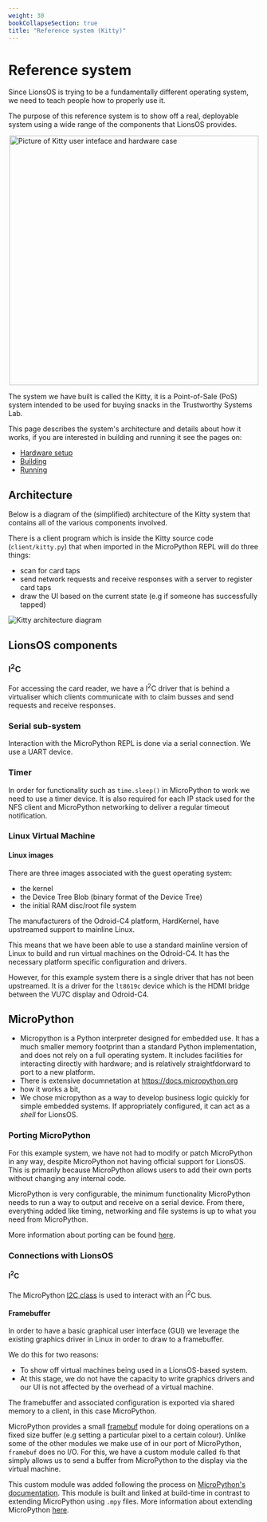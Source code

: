 ```yaml
---
weight: 30
bookCollapseSection: true
title: "Reference system (Kitty)"
---
```


# Reference system

Since LionsOS is trying to be a fundamentally different operating system,
we need to teach people how to properly use it.

The purpose of this reference system is to show off a real, deployable
system using a wide range of the components that LionsOS provides.

<!-- TODO: use a better picture -->
<img style="display: block; margin-left: auto; margin-right: auto" src="/kitty_case.jpg" alt="Picture of Kitty user inteface and hardware case" width="500"/>

The system we have built is called the Kitty, it is a Point-of-Sale (PoS)
system intended to be used for buying snacks in the Trustworthy Systems
Lab.

This page describes the system's architecture and details about how it works,
if you are interested in building and running it see the pages on:
* [Hardware setup](hardware.md)
* [Building](building.md)
* [Running](running.md)

## Architecture

Below is a diagram of the (simplified) architecture of the Kitty system that contains
all of the various components involved.

There is a client program which is inside the Kitty source code (`client/kitty.py`) that
when imported in the MicroPython REPL will do three things:
* scan for card taps
* send network requests and receive responses with a server to register card taps
* draw the UI based on the current state (e.g if someone has successfully tapped)

![Kitty architecture diagram](/kitty_architecture.svg)

## LionsOS components

<!-- ### Networking -->

<!-- #### Network File System (NFS) -->

### I<sup>2</sup>C

For accessing the card reader, we have a I<sup>2</sup>C driver that is behind
a virtualiser which clients communicate with to claim busses and send requests
and receive responses.

### Serial sub-system

Interaction with the MicroPython REPL is done via a serial connection. We use
a UART device.

### Timer

In order for functionality such as `time.sleep()` in MicroPython to work we need
to use a timer device. It is also required for each IP stack used for the NFS client
and MicroPython networking to deliver a regular timeout notification.

### Linux Virtual Machine

#### Linux images

There are three images associated with the guest operating system:
* the kernel
* the Device Tree Blob (binary format of the Device Tree)
* the initial RAM disc/root file system

The manufacturers of the Odroid-C4 platform, HardKernel, have upstreamed
support to mainline Linux.

This means that we have been able to use a standard mainline version of
Linux to build and run virtual machines on the Odroid-C4. It has the
necessary platform specific configuration and drivers.

However, for this example system there is a single driver that has not
been upstreamed. It is a driver for the `lt8619c` device which is the
HDMI bridge between the VU7C display and Odroid-C4.

<!-- #### UIO

When we get framebuffer data from the client prgoram (in this case
MicroPython), 
-->

## MicroPython

* Micropython is a Python interpreter designed for embedded use.
  It has a much smaller memory footprint than a standard Python
  implementation, and does not rely on a full operating system.
  It includes facilities for interacting directly with hardware; and
  is relatively straightfdorward to port to a new platform.
* There is extensive documnetation at https://docs.micropython.org
* how it works a bit,
* We chose micropython as a way to develop business logic quickly for
  simple embedded systems.  If appropriately configured, it can act as
  a _shell_ for LionsOS.

### Porting MicroPython

For this example system, we have not had to modify or patch MicroPython in any
way, despite MicroPython not having official support for LionsOS. This is
primarily because MicroPython allows users to add their own ports without changing
any internal code.

MicroPython is very configurable, the minimum functionality MicroPython needs to
run a way to output and receive on a serial device. From there, everything added
like timing, networking and file systems is up to what you need from MicroPython.

More information about porting can be found [here](https://docs.micropython.org/en/latest/develop/porting.html).

### Connections with LionsOS

#### I<sup>2</sup>C

The MicroPython [I2C class](https://docs.micropython.org/en/latest/library/machine.I2C.html)
is used to interact with an I<sup>2</sup>C bus.

#### Framebuffer

In order to have a basic graphical user interface (GUI) we leverage the
existing graphics driver in Linux in order to draw to a framebuffer.

We do this for two reasons:
* To show off virtual machines being used in a LionsOS-based system.
* At this stage, we do not have the capacity to write graphics drivers and
  our UI is not affected by the overhead of a virtual machine.

The framebuffer and associated configuration is exported via shared memory to
a client, in this case MicroPython.

MicroPython provides a small [framebuf](https://docs.micropython.org/en/latest/library/framebuf.html)
module for doing operations on a fixed size buffer (e.g setting a particular pixel to a certain colour).
Unlike some of the other modules we make use of in our port of MicroPython, `framebuf` does no I/O. For
this, we have a custom module called `fb` that simply allows us to send a buffer from MicroPython to
the display via the virtual machine.

This custom module was added following the process on
[MicroPython's documentation](https://docs.micropython.org/en/latest/develop/porting.html#adding-a-module-to-the-port).
This module is built and linked at build-time in contrast to extending MicroPython using `.mpy` files. More information
about extending MicroPython [here](https://docs.micropython.org/en/latest/develop/porting.html#adding-a-module-to-the-port).

<!-- #### Networking -->

<!-- #### File System -->

<!-- ## Navigating the codebase -->
